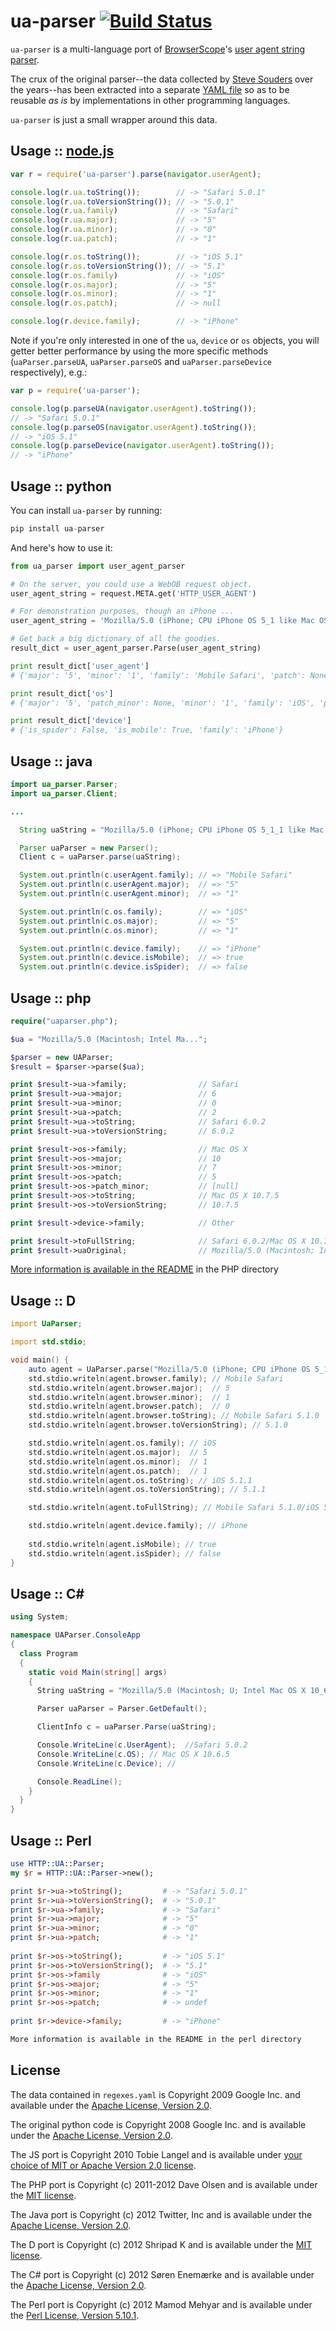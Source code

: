 ua-parser [![Build Status](https://secure.travis-ci.org/tobie/ua-parser.png?branch=master)](https://travis-ci.org/tobie/ua-parser)
=========

`ua-parser` is a multi-language port of [BrowserScope][2]'s [user agent string parser][3].

The crux of the original parser--the data collected by [Steve Souders][4] over the years--has been extracted into a separate [YAML file][5] so as to be reusable _as is_ by implementations in other programming languages.

`ua-parser` is just a small wrapper around this data.


Usage :: [node.js][1]
---------------------
```js
var r = require('ua-parser').parse(navigator.userAgent);

console.log(r.ua.toString());        // -> "Safari 5.0.1"
console.log(r.ua.toVersionString()); // -> "5.0.1"
console.log(r.ua.family)             // -> "Safari"
console.log(r.ua.major);             // -> "5"
console.log(r.ua.minor);             // -> "0"
console.log(r.ua.patch);             // -> "1"

console.log(r.os.toString());        // -> "iOS 5.1"
console.log(r.os.toVersionString()); // -> "5.1"
console.log(r.os.family)             // -> "iOS"
console.log(r.os.major);             // -> "5"
console.log(r.os.minor);             // -> "1"
console.log(r.os.patch);             // -> null

console.log(r.device.family);        // -> "iPhone"
```

Note if you're only interested in one of the `ua`, `device` or `os` objects, you will getter better performance by using the more specific methods (`uaParser.parseUA`, `uaParser.parseOS` and `uaParser.parseDevice` respectively), e.g.:

```js
var p = require('ua-parser');

console.log(p.parseUA(navigator.userAgent).toString());
// -> "Safari 5.0.1"
console.log(p.parseOS(navigator.userAgent).toString());
// -> "iOS 5.1"
console.log(p.parseDevice(navigator.userAgent).toString());
// -> "iPhone"
```

Usage :: python
---------------
You can install `ua-parser` by running:

```python
pip install ua-parser
```

And here's how to use it:

```python
from ua_parser import user_agent_parser

# On the server, you could use a WebOB request object.
user_agent_string = request.META.get('HTTP_USER_AGENT')

# For demonstration purposes, though an iPhone ...
user_agent_string = 'Mozilla/5.0 (iPhone; CPU iPhone OS 5_1 like Mac OS X) AppleWebKit/534.46 (KHTML, like Gecko) Version/5.1 Mobile/9B179 Safari/7534.48.3'

# Get back a big dictionary of all the goodies.
result_dict = user_agent_parser.Parse(user_agent_string)

print result_dict['user_agent']
# {'major': '5', 'minor': '1', 'family': 'Mobile Safari', 'patch': None}

print result_dict['os']
# {'major': '5', 'patch_minor': None, 'minor': '1', 'family': 'iOS', 'patch': None}

print result_dict['device']
# {'is_spider': False, 'is_mobile': True, 'family': 'iPhone'}
```


Usage :: java
-------------
```java
import ua_parser.Parser;
import ua_parser.Client;

...

  String uaString = "Mozilla/5.0 (iPhone; CPU iPhone OS 5_1_1 like Mac OS X) AppleWebKit/534.46 (KHTML, like Gecko) Version/5.1 Mobile/9B206 Safari/7534.48.3";

  Parser uaParser = new Parser();
  Client c = uaParser.parse(uaString);

  System.out.println(c.userAgent.family); // => "Mobile Safari"
  System.out.println(c.userAgent.major);  // => "5"
  System.out.println(c.userAgent.minor);  // => "1"

  System.out.println(c.os.family);        // => "iOS"
  System.out.println(c.os.major);         // => "5"
  System.out.println(c.os.minor);         // => "1"

  System.out.println(c.device.family);    // => "iPhone"
  System.out.println(c.device.isMobile);  // => true
  System.out.println(c.device.isSpider);  // => false
```


Usage :: php
------------

```php
require("uaparser.php");

$ua = "Mozilla/5.0 (Macintosh; Intel Ma...";

$parser = new UAParser;
$result = $parser->parse($ua);

print $result->ua->family;                // Safari
print $result->ua->major;                 // 6
print $result->ua->minor;                 // 0
print $result->ua->patch;                 // 2
print $result->ua->toString;              // Safari 6.0.2
print $result->ua->toVersionString;       // 6.0.2

print $result->os->family;                // Mac OS X
print $result->os->major;                 // 10
print $result->os->minor;                 // 7
print $result->os->patch;                 // 5
print $result->os->patch_minor;           // [null]
print $result->os->toString;              // Mac OS X 10.7.5
print $result->os->toVersionString;       // 10.7.5

print $result->device->family;            // Other

print $result->toFullString;              // Safari 6.0.2/Mac OS X 10.7.5
print $result->uaOriginal;                // Mozilla/5.0 (Macintosh; Intel Ma...
```

[More information is available in the README](https://github.com/tobie/ua-parser/tree/master/php) in the PHP directory

Usage :: D
-------------
```d
import UaParser;

import std.stdio;

void main() {
    auto agent = UaParser.parse("Mozilla/5.0 (iPhone; CPU iPhone OS 5_1_1 like Mac OS X) AppleWebKit/534.46 (KHTML, like Gecko) Version/5.1 Mobile/9B206 Safari/7534.48.3");
    std.stdio.writeln(agent.browser.family); // Mobile Safari
    std.stdio.writeln(agent.browser.major);  // 5
    std.stdio.writeln(agent.browser.minor);  // 1
    std.stdio.writeln(agent.browser.patch);  // 0
    std.stdio.writeln(agent.browser.toString); // Mobile Safari 5.1.0
    std.stdio.writeln(agent.browser.toVersionString); // 5.1.0

    std.stdio.writeln(agent.os.family); // iOS
    std.stdio.writeln(agent.os.major);  // 5
    std.stdio.writeln(agent.os.minor);  // 1
    std.stdio.writeln(agent.os.patch);  // 1
    std.stdio.writeln(agent.os.toString); // iOS 5.1.1
    std.stdio.writeln(agent.os.toVersionString); // 5.1.1

    std.stdio.writeln(agent.toFullString); // Mobile Safari 5.1.0/iOS 5.1.1

    std.stdio.writeln(agent.device.family); // iPhone
    
    std.stdio.writeln(agent.isMobile); // true
    std.stdio.writeln(agent.isSpider); // false
}
```

Usage :: C#
-------------
```csharp
using System;

namespace UAParser.ConsoleApp
{
  class Program
  {
    static void Main(string[] args)
    {
      String uaString = "Mozilla/5.0 (Macintosh; U; Intel Mac OS X 10_6_5; en-us) AppleWebKit/533.18.1 (KHTML, like Gecko) Version/5.0.2 Safari/533.18.5";

      Parser uaParser = Parser.GetDefault();

      ClientInfo c = uaParser.Parse(uaString);

      Console.WriteLine(c.UserAgent);  //Safari 5.0.2
      Console.WriteLine(c.OS); // Mac OS X 10.6.5
      Console.WriteLine(c.Device); //

      Console.ReadLine();
    }
  }
}
```

Usage :: Perl
-------------
```perl
use HTTP::UA::Parser;
my $r = HTTP::UA::Parser->new();

print $r->ua->toString();         # -> "Safari 5.0.1"
print $r->ua->toVersionString();  # -> "5.0.1"
print $r->ua->family;             # -> "Safari"
print $r->ua->major;              # -> "5"
print $r->ua->minor;              # -> "0"
print $r->ua->patch;              # -> "1"
    
print $r->os->toString();         # -> "iOS 5.1"
print $r->os->toVersionString();  # -> "5.1"
print $r->os->family              # -> "iOS"
print $r->os->major;              # -> "5"
print $r->os->minor;              # -> "1"
print $r->os->patch;              # -> undef
    
print $r->device->family;         # -> "iPhone"

More information is available in the README in the perl directory
```

License
-------

The data contained in `regexes.yaml` is Copyright 2009 Google Inc. and available under the [Apache License, Version 2.0][6].

The original python code is Copyright 2008 Google Inc. and is available under the [Apache License, Version 2.0][7].

The JS port is Copyright 2010 Tobie Langel and is available under [your choice of MIT or Apache Version 2.0 license][8].

The PHP port is Copyright (c) 2011-2012 Dave Olsen and is available under the [MIT license][9].

The Java port is Copyright (c) 2012 Twitter, Inc and is available under the [Apache License, Version 2.0][6].

The D port is Copyright (c) 2012 Shripad K and is available under the [MIT license][10]. 

The C# port is Copyright (c) 2012 Søren Enemærke and is available under the [Apache License, Version 2.0][11].

The Perl port is Copyright (c) 2012 Mamod Mehyar and is available under the [Perl License, Version 5.10.1][12].

[1]: http://nodejs.org
[2]: http://www.browserscope.org
[3]: http://code.google.com/p/ua-parser/
[4]: http://stevesouders.com/
[5]: https://raw.github.com/tobie/ua-parser/master/regexes.yaml
[6]: http://www.apache.org/licenses/LICENSE-2.0
[7]: https://raw.github.com/tobie/ua-parser/master/py/LICENSE
[8]: https://raw.github.com/tobie/ua-parser/master/js/LICENSE
[9]: https://raw.github.com/tobie/ua-parser/master/php/LICENSE
[10]: https://raw.github.com/tobie/ua-parser/master/d/LICENSE
[11]: https://raw.github.com/tobie/ua-parser/master/csharp/LICENSE
[12]: http://dev.perl.org/licenses
